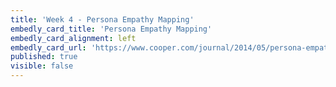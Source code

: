 ```yaml
---
title: 'Week 4 - Persona Empathy Mapping'
embedly_card_title: 'Persona Empathy Mapping'
embedly_card_alignment: left
embedly_card_url: 'https://www.cooper.com/journal/2014/05/persona-empathy-mapping'
published: true
visible: false
---
```

